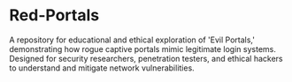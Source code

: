 # Red-Portals
A repository for educational and ethical exploration of 'Evil Portals,' demonstrating how rogue captive portals mimic legitimate login systems. Designed for security researchers, penetration testers, and ethical hackers to understand and mitigate network vulnerabilities.
